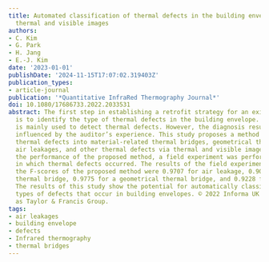 ```yaml
---
title: Automated classification of thermal defects in the building envelope using
  thermal and visible images
authors:
- C. Kim
- G. Park
- H. Jang
- E.-J. Kim
date: '2023-01-01'
publishDate: '2024-11-15T17:07:02.319403Z'
publication_types:
- article-journal
publication: '*Quantitative InfraRed Thermography Journal*'
doi: 10.1080/17686733.2022.2033531
abstract: The first step in establishing a retrofit strategy for an existing building
  is to identify the type of thermal defects in the building envelope. Infrared thermography
  is mainly used to detect thermal defects. However, the diagnosis results are subjectively
  influenced by the auditor’s experience. This study proposes a method for classifying
  thermal defects into material-related thermal bridges, geometrical thermal bridges,
  air leakages, and other thermal defects via thermal and visible images. To verify
  the performance of the proposed method, a field experiment was performed on a building
  in which thermal defects occurred. The results of the field experiment showed that
  the F-scores of the proposed method were 0.9707 for air leakage, 0.9000 for a material-related
  thermal bridge, 0.9775 for a geometrical thermal bridge, and 0.9228 for other defects.
  The results of this study show the potential for automatically classifying various
  types of defects that occur in building envelopes. © 2022 Informa UK Limited, trading
  as Taylor & Francis Group.
tags:
- air leakages
- building envelope
- defects
- Infrared thermography
- thermal bridges
---
```

